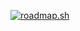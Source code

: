 [![roadmap.sh](https://roadmap.sh/card/tall/6684b38e1fed2580f1491334?variant=dark&roadmaps=backend)](https://roadmap.sh)
